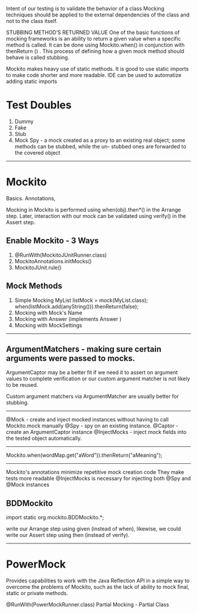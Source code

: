 Intent of our testing is to validate the behavior of a class
Mocking techniques should be applied to the external dependencies of the class and not to the class itself.

STUBBING METHOD’S RETURNED VALUE
One of the basic functions of mocking frameworks is an ability to return a given value when a specific method is called. It can be done using Mockito.when() in conjunction with thenReturn () . This process of defining how a given mock method should behave is called stubbing.

Mockito makes heavy use of static methods. It is good to use static imports to make code shorter and more readable. IDE can be used to
automatize adding static imports


# Test Doubles
1. Dummy
2. Fake
3. Stub
4. Mock
Spy - a mock created as a proxy to an existing real object; some
methods can be stubbed, while the un- stubbed ones are forwarded to the covered object
----------------------------------------------------
# Mockito 

Basics. Annotations, 



Mocking in Mockito is performed using when(obj).then*() in the Arrange step.
Later, interaction with our mock can be validated using verify() in the Assert step.

## Enable Mockito - 3 Ways
1. @RunWith(MockitoJUnitRunner.class)
2. MockitoAnnotations.initMocks()
3. MockitoJUnit.rule()

## Mock Methods

1. Simple Mocking
MyList listMock = mock(MyList.class);
when(listMock.add(anyString())).thenReturn(false);
2. Mocking with Mock's Name
3. Mocking with Answer (implements Answer<Boolean> )
4. Mocking with MockSettings

----------------------------------------------------

## ArgumentMatchers - making sure certain arguments were passed to mocks.

ArgumentCaptor may be a better fit if we need it to assert on argument values to complete
verification or our custom argument matcher is not likely to be reused.

Custom argument matchers via ArgumentMatcher are usually better for stubbing.

----------------------------------------------------

@Mock - create and inject mocked instances without having to call Mockito.mock manually
@Spy - spy on an existing instance.
@Captor - create an ArgumentCaptor instance
@InjectMocks - inject mock fields into the tested object automatically.

----------------------------------------------------

Mockito.when(wordMap.get("aWord")).thenReturn("aMeaning");

----------------------------------------------------

Mockito's annotations minimize repetitive mock creation code
They make tests more readable
@InjectMocks is necessary for injecting both @Spy and @Mock instances


## BDDMockito
import static org.mockito.BDDMockito.*;

write our Arrange step using given (instead of when), likewise, we could write our Assert step using then (instead of verify).

----------------------------------------------------

# PowerMock
Provides capabilities to work with the Java Reflection API in a simple way to overcome the problems of Mockito, such as the lack of ability to mock final, static or private methods.

@RunWith(PowerMockRunner.class)
Partial Mocking - Partial Class



